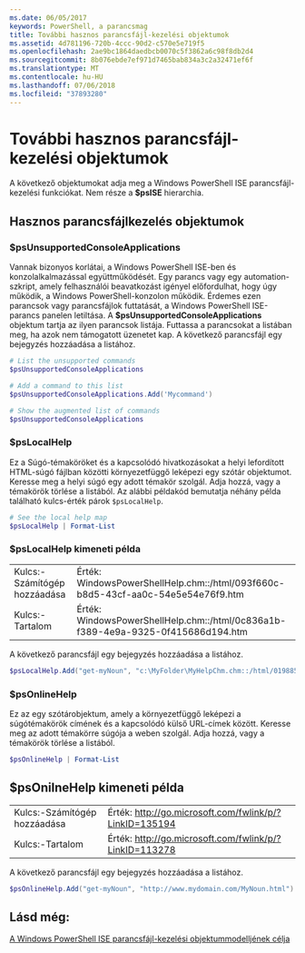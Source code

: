```yaml
---
ms.date: 06/05/2017
keywords: PowerShell, a parancsmag
title: További hasznos parancsfájl-kezelési objektumok
ms.assetid: 4d781196-720b-4ccc-90d2-c570e5e719f5
ms.openlocfilehash: 2ae9bc1864daedbcb0070c5f3862a6c98f8db2d4
ms.sourcegitcommit: 8b076ebde7ef971d7465bab834a3c2a32471ef6f
ms.translationtype: MT
ms.contentlocale: hu-HU
ms.lasthandoff: 07/06/2018
ms.locfileid: "37893280"
---
```

# <a name="other-useful-scripting-objects"></a>További hasznos parancsfájl-kezelési objektumok

A következő objektumokat adja meg a Windows PowerShell ISE parancsfájl-kezelési funkciókat. Nem része a **$psISE** hierarchia.

## <a name="useful-scripting-objects"></a>Hasznos parancsfájlkezelés objektumok

### <a name="psunsupportedconsoleapplications"></a>$psUnsupportedConsoleApplications

Vannak bizonyos korlátai, a Windows PowerShell ISE-ben és konzolalkalmazással együttműködését. Egy parancs vagy egy automation-szkript, amely felhasználói beavatkozást igényel előfordulhat, hogy úgy működik, a Windows PowerShell-konzolon működik. Érdemes ezen parancsok vagy parancsfájlok futtatását, a Windows PowerShell ISE-parancs panelen letiltása. A **$psUnsupportedConsoleApplications** objektum tartja az ilyen parancsok listája. Futtassa a parancsokat a listában meg, ha azok nem támogatott üzenetet kap. A következő parancsfájl egy bejegyzés hozzáadása a listához.

```powershell
# List the unsupported commands
$psUnsupportedConsoleApplications

# Add a command to this list
$psUnsupportedConsoleApplications.Add('Mycommand')

# Show the augmented list of commands
$psUnsupportedConsoleApplications
```

### <a name="pslocalhelp"></a>$psLocalHelp

Ez a Súgó-témaköröket és a kapcsolódó hivatkozásokat a helyi lefordított HTML-súgó fájlban közötti környezetfüggő leképezi egy szótár objektumot. Keresse meg a helyi súgó egy adott témakör szolgál. Adja hozzá, vagy a témakörök törlése a listából. Az alábbi példakód bemutatja néhány példa található kulcs-érték párok `$psLocalHelp`.

```powershell
# See the local help map
$psLocalHelp | Format-List
```

### <a name="pslocalhelp-sample-output"></a>$psLocalHelp kimeneti példa

|||
|-|-|
|Kulcs:-Számítógép hozzáadása|Érték: WindowsPowerShellHelp.chm::/html/093f660c-b8d5-43cf-aa0c-54e5e54e76f9.htm|
|Kulcs:-Tartalom|Érték: WindowsPowerShellHelp.chm::/html/0c836a1b-f389-4e9a-9325-0f415686d194.htm|

A következő parancsfájl egy bejegyzés hozzáadása a listához.

```powershell
$psLocalHelp.Add("get-myNoun", "c:\MyFolder\MyHelpChm.chm::/html/0198854a-1298-57ae-aa0c-87b5e5a84712.htm")
```

### <a name="psonlinehelp"></a>$psOnlineHelp

Ez az egy szótárobjektum, amely a környezetfüggő leképezi a súgótémakörök címének és a kapcsolódó külső URL-címek között. Keresse meg az adott témakörre súgója a weben szolgál. Adja hozzá, vagy a témakörök törlése a listából.

```powershell
$psOnlineHelp | Format-List
```

## <a name="psonilnehelp-sample-output"></a>$psOnilneHelp kimeneti példa

|||
|-|-|
|Kulcs:-Számítógép hozzáadása|Érték: http://go.microsoft.com/fwlink/p/?LinkID=135194|
|Kulcs:-Tartalom|Érték: http://go.microsoft.com/fwlink/p/?LinkID=113278|

A következő parancsfájl egy bejegyzés hozzáadása a listához.

```powershell
$psOnlineHelp.Add("get-myNoun", "http://www.mydomain.com/MyNoun.html")
```

## <a name="see-also"></a>Lásd még:

[A Windows PowerShell ISE parancsfájl-kezelési objektummodelljének célja](../../core-powershell/ise/Purpose-of-the-Windows-PowerShell-ISE-Scripting-Object-Model.md)